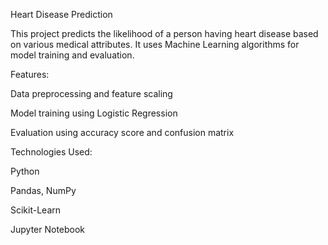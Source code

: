Heart Disease Prediction

This project predicts the likelihood of a person having heart disease based on various medical attributes.
It uses Machine Learning algorithms for model training and evaluation.

Features:

Data preprocessing and feature scaling

Model training using Logistic Regression 

Evaluation using accuracy score and confusion matrix

Technologies Used:

Python

Pandas, NumPy

Scikit-Learn

Jupyter Notebook
